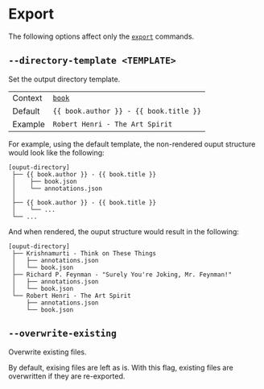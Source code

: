 # Export

The following options affect only the [`export`][export] commands.

## `--directory-template <TEMPLATE>`

Set the output directory template.

|         |                                        |
| ------- | -------------------------------------- |
| Context | [`book`][book]                         |
| Default | `{{ book.author }} - {{ book.title }}` |
| Example | `Robert Henri - The Art Spirit`        |

For example, using the default template, the non-rendered ouput structure would
look like the following:

```plaintext
[ouput-directory]
 ├── {{ book.author }} - {{ book.title }}
 │    ├── book.json
 │    └── annotations.json
 │
 ├── {{ book.author }} - {{ book.title }}
 │    └── ...
 └── ...
```

And when rendered, the ouput structure would result in the following:

```plaintext
[ouput-directory]
 ├── Krishnamurti - Think on These Things
 │   ├── annotations.json
 │   └── book.json
 ├── Richard P. Feynman - "Surely You're Joking, Mr. Feynman!"
 │   ├── annotations.json
 │   └── book.json
 └── Robert Henri - The Art Spirit
     ├── annotations.json
     └── book.json
```

## `--overwrite-existing`

Overwrite existing files.

By default, exising files are left as is. With this flag, existing files are
overwritten if they are re-exported.

[book]: ../01-templates/06-01-book.md
[export]: ./01-commands.md#export
